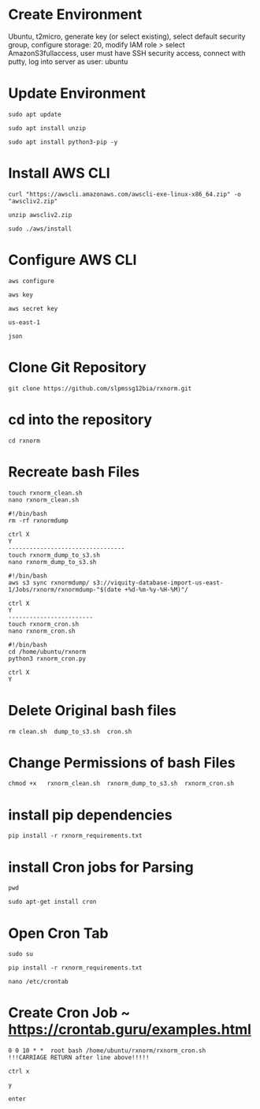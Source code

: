 # Create Environment 
Ubuntu, t2micro, generate key (or select existing), select default security group, configure storage: 20, 
modify IAM role > select AmazonS3fullaccess, user must have SSH security access, connect with putty, log into server as user: ubuntu

# Update Environment 

```
sudo apt update 

sudo apt install unzip

sudo apt install python3-pip -y
```
# Install AWS CLI 
```
curl "https://awscli.amazonaws.com/awscli-exe-linux-x86_64.zip" -o "awscliv2.zip"

unzip awscliv2.zip

sudo ./aws/install
```

# Configure AWS CLI
```
aws configure

aws key

aws secret key

us-east-1

json
```

# Clone Git Repository
```
git clone https://github.com/slpmssg12bia/rxnorm.git
```
# cd into the repository
```
cd rxnorm
```
# Recreate bash Files
```
touch rxnorm_clean.sh
nano rxnorm_clean.sh

#!/bin/bash
rm -rf rxnormdump

ctrl X
Y
---------------------------------
touch rxnorm_dump_to_s3.sh
nano rxnorm_dump_to_s3.sh

#!/bin/bash
aws s3 sync rxnormdump/ s3://viquity-database-import-us-east-1/Jobs/rxnorm/rxnormdump-"$(date +%d-%m-%y-%H-%M)"/

ctrl X
Y
------------------------
touch rxnorm_cron.sh
nano rxnorm_cron.sh

#!/bin/bash
cd /home/ubuntu/rxnorm
python3 rxnorm_cron.py

ctrl X
Y
```
# Delete Original bash files
```
rm clean.sh  dump_to_s3.sh  cron.sh
```

# Change Permissions of bash Files
```
chmod +x   rxnorm_clean.sh  rxnorm_dump_to_s3.sh  rxnorm_cron.sh
```

# install pip dependencies
```
pip install -r rxnorm_requirements.txt 
```
# install Cron jobs for Parsing
```
pwd

sudo apt-get install cron
```
# Open Cron Tab
```
sudo su

pip install -r rxnorm_requirements.txt 

nano /etc/crontab
```
# Create Cron Job ~ https://crontab.guru/examples.html
```
0 0 10 * *  root bash /home/ubuntu/rxnorm/rxnorm_cron.sh
!!!CARRIAGE RETURN after line above!!!!!

ctrl x

y

enter
```
